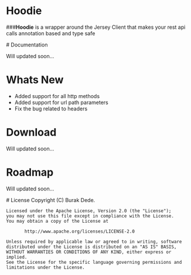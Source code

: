 # Hoodie

###**Hoodie** is a wrapper around the Jersey Client that makes your rest api calls annotation based and type safe

# Documentation

Will updated soon...

# Whats New

* Added support for all http methods
* Added support for url path parameters
* Fix the bug related to headers

# Download

Will updated soon...

# Roadmap

Will updated soon...

# License
 	Copyright (C) Burak Dede.
 
 	Licensed under the Apache License, Version 2.0 (the "License");
 	you may not use this file except in compliance with the License.
 	You may obtain a copy of the License at
 
    	   http://www.apache.org/licenses/LICENSE-2.0
 	
 	Unless required by applicable law or agreed to in writing, software
 	distributed under the License is distributed on an "AS IS" BASIS,
 	WITHOUT WARRANTIES OR CONDITIONS OF ANY KIND, either express or implied.
 	See the License for the specific language governing permissions and
 	limitations under the License.

  

